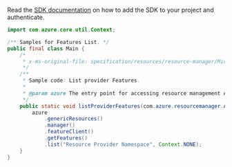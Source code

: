 Read the [SDK documentation](https://github.com/Azure/azure-sdk-for-java/blob/azure-resourcemanager_2.12.0/sdk/resourcemanager/azure-resourcemanager/README.md) on how to add the SDK to your project and authenticate.

```java
import com.azure.core.util.Context;

/** Samples for Features List. */
public final class Main {
    /*
     * x-ms-original-file: specification/resources/resource-manager/Microsoft.Features/stable/2021-07-01/examples/listProviderFeatures.json
     */
    /**
     * Sample code: List provider Features.
     *
     * @param azure The entry point for accessing resource management APIs in Azure.
     */
    public static void listProviderFeatures(com.azure.resourcemanager.AzureResourceManager azure) {
        azure
            .genericResources()
            .manager()
            .featureClient()
            .getFeatures()
            .list("Resource Provider Namespace", Context.NONE);
    }
}
```
